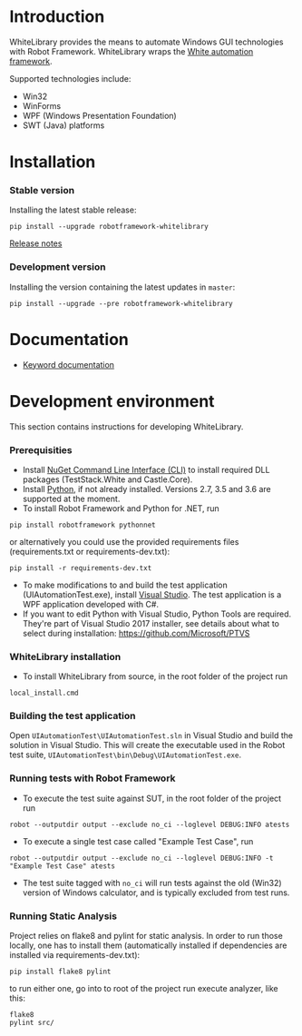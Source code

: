 # Introduction

WhiteLibrary provides the means to automate Windows GUI technologies with Robot Framework. 
WhiteLibrary wraps the [White automation framework](https://github.com/TestStack/White).

Supported technologies include:
* Win32
* WinForms
* WPF (Windows Presentation Foundation)
* SWT (Java) platforms

# Installation

### Stable version
Installing the latest stable release:
```
pip install --upgrade robotframework-whitelibrary
```

[Release notes](https://github.com/Omenia/robotframework-whitelibrary/releases)

### Development version
Installing the version containing the latest updates in ``master``:
```
pip install --upgrade --pre robotframework-whitelibrary
```
# Documentation
* [Keyword documentation](http://omenia.github.io/robotframework-whitelibrary/keywords.html) 

# Development environment
This section contains instructions for developing WhiteLibrary.

### Prerequisities
* Install [NuGet Command Line Interface (CLI)](https://docs.microsoft.com/en-us/nuget/tools/nuget-exe-cli-reference) to install required DLL packages (TestStack.White and Castle.Core).
* Install [Python](https://www.python.org/downloads/), if not already installed. Versions 2.7, 3.5 and 3.6 are supported at the moment.
* To install Robot Framework and Python for .NET, run
```
pip install robotframework pythonnet
```
or alternatively you could use the provided requirements files (requirements.txt or requirements-dev.txt):
```
pip install -r requirements-dev.txt
```


* To make modifications to and build the test application (UIAutomationTest.exe), install [Visual Studio](https://visualstudio.microsoft.com/). The test application is a WPF application developed with C#.
* If you want to edit Python with Visual Studio, Python Tools are required. They're part of Visual Studio 2017 installer, see details about what to select during installation: https://github.com/Microsoft/PTVS
### WhiteLibrary installation
* To install WhiteLibrary from source, in the root folder of the project run
```
local_install.cmd
```

### Building the test application
Open `UIAutomationTest\UIAutomationTest.sln` in Visual Studio and build the solution in Visual Studio. 
This will create the executable used in the Robot test suite, `UIAutomationTest\bin\Debug\UIAutomationTest.exe`.

### Running tests with Robot Framework
* To execute the test suite against SUT, in the root folder of the project run
```
robot --outputdir output --exclude no_ci --loglevel DEBUG:INFO atests
```
* To execute a single test case called "Example Test Case", run
```
robot --outputdir output --exclude no_ci --loglevel DEBUG:INFO -t "Example Test Case" atests
```
* The test suite tagged with `no_ci` will run tests against the old (Win32) version of Windows calculator, and is typically excluded from test runs.

### Running Static Analysis
Project relies on flake8 and pylint for static analysis. In order to run those locally, one has to install them  (automatically installed if dependencies are installed via requirements-dev.txt):

```
pip install flake8 pylint
```

to run either one, go into to root of the project run execute analyzer, like this:

```
flake8
pylint src/
```

